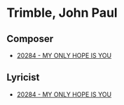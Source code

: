 # Trimble, John Paul

## Composer

- [20284 - MY ONLY HOPE IS YOU](/hymns/20284.md)

## Lyricist

- [20284 - MY ONLY HOPE IS YOU](/hymns/20284.md)

